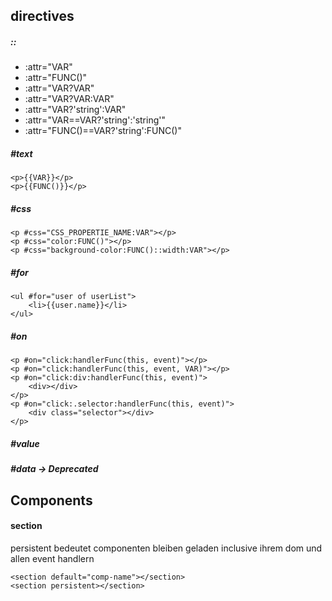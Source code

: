 ## directives
##### ::
- :attr="VAR"
- :attr="FUNC()"
- :attr="VAR?VAR"
- :attr="VAR?VAR:VAR"
- :attr="VAR?'string':VAR"
- :attr="VAR==VAR?'string':'string'"
- :attr="FUNC()==VAR?'string':FUNC()"
##### #text
```
<p>{{VAR}}</p>
<p>{{FUNC()}}</p>
```
##### #css
```
<p #css="CSS_PROPERTIE_NAME:VAR"></p>
<p #css="color:FUNC()"></p>
<p #css="background-color:FUNC()::width:VAR"></p>
```

##### #for
```
<ul #for="user of userList">
    <li>{{user.name}}</li>
</ul>
```
##### #on
```
<p #on="click:handlerFunc(this, event)"></p>
<p #on="click:handlerFunc(this, event, VAR)"></p>
<p #on="click:div:handlerFunc(this, event)">
    <div></div>
</p>
<p #on="click:.selector:handlerFunc(this, event)">
    <div class="selector"></div>
</p>
```

##### #value

##### #data  -> Deprecated

## Components

#### section
persistent bedeutet componenten bleiben geladen inclusive ihrem dom und allen event handlern

```
<section default="comp-name"></section>
<section persistent></section>
```



